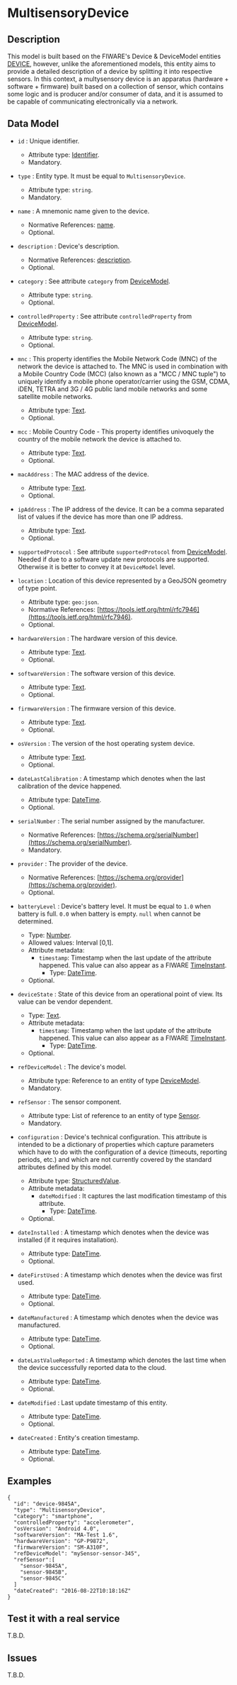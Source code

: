 # MultisensoryDevice 

## Description

This model is built based on the FIWARE's Device & DeviceModel entities [DEVICE](../Device), however, unlike the aforementioned models, this entity aims to provide a detailed description of a device by splitting it into respective sensors. In this context, a multysensory device is an apparatus (hardware + software + firmware) built based on a collection of sensor, which contains some logic and is producer and/or consumer of data, and it is assumed to be capable of communicating electronically via a network.


## Data Model

+ `id` : Unique identifier. 
    + Attribute type: [Identifier](https://fiware.github.io/dataModels/common-schema.json#/definitions/EntityIdentifierType).
    + Mandatory.

+ `type` : Entity type. It must be equal to `MultisensoryDevice`.
    + Attribute type: `string`.
    + Mandatory.

+ `name` : A mnemonic name given to the device.
    + Normative References: [name](https://schema.org/name).
    + Optional.

+ `description` : Device's description.
    + Normative References: [description](https://schema.org/description).
    + Optional.
    
+ `category` : See attribute `category` from [DeviceModel](../Device/DeviceModel/doc/spec.md). 
    + Attribute type: `string`.
    + Optional.

+ `controlledProperty` : See attribute `controlledProperty` from [DeviceModel](../Device/DeviceModel/doc/spec.md). 
    + Attribute type: `string`.
    + Optional.

+ `mnc` : This property identifies the Mobile Network Code (MNC) of the network the device is attached to.
The MNC is used in combination with a Mobile Country Code (MCC) (also known as a "MCC / MNC tuple")
to uniquely identify a mobile phone operator/carrier using the GSM, CDMA, iDEN, TETRA
and 3G / 4G public land mobile networks and some satellite mobile networks.
    + Attribute type: [Text](https://schema.org/Text).
    + Optional.

+ `mcc` : Mobile Country Code - This property identifies univoquely the country of the mobile network the device is attached to.
    + Attribute type: [Text](https://schema.org/Text).
    + Optional.
    
+ `macAddress` : The MAC address of the device.
    + Attribute type: [Text](https://schema.org/Text).
    + Optional.
    
+ `ipAddress` : The IP address of the device. It can be a comma separated list of values if the device has more than one IP address. 
    + Attribute type: [Text](https://schema.org/Text).
    + Optional.

+ `supportedProtocol` : See attribute `supportedProtocol` from [DeviceModel](../../DeviceModel/doc/spec.md). Needed if due to a software update new protocols are supported. Otherwise it is better to convey it at `DeviceModel` level.
    
+ `location` : Location of this device represented by a GeoJSON geometry of type point. 
    + Attribute type: `geo:json`.
    + Normative References: [https://tools.ietf.org/html/rfc7946](https://tools.ietf.org/html/rfc7946).
    + Optional.

+ `hardwareVersion` : The hardware version of this device.
    + Attribute type: [Text](https://schema.org/Text).
    + Optional.

+ `softwareVersion` : The software version of this device.
    + Attribute type: [Text](https://schema.org/Text).
    + Optional.

+ `firmwareVersion` : The firmware version of this device.
    + Attribute type: [Text](https://schema.org/Text).
    + Optional.

+ `osVersion` : The version of the host operating system device.
    + Attribute type: [Text](https://schema.org/Text).
    + Optional.

+ `dateLastCalibration` : A timestamp which denotes when the last calibration of the device happened.
    + Attribute type: [DateTime](https://schema.org/DateTime).
    + Optional.
    
+ `serialNumber` : The serial number assigned by the manufacturer.
    + Normative References: [https://schema.org/serialNumber](https://schema.org/serialNumber).
    + Mandatory.
    
+ `provider` : The provider of the device.
    + Normative References: [https://schema.org/provider](https://schema.org/provider).
    + Optional.

+ `batteryLevel` : Device's battery level. It must be equal to `1.0` when battery is full. `0.0` when battery ìs empty.
`null` when cannot be determined. 
    + Type: [Number](https://schema.org/Number).
    + Allowed values: Interval [0,1].
    + Attribute metadata:
        + `timestamp`: Timestamp when the last update of the attribute happened.
        This value can also appear as a FIWARE [TimeInstant](https://github.com/telefonicaid/iotagent-node-lib#TimeInstant).
            + Type: [DateTime](http://schema.org/DateTime).
    + Optional.
    
+ `deviceState` : State of this device from an operational point of view. Its value can be vendor dependent.  
    + Type: [Text](https://schema.org/Text).
    + Attribute metadata:
        + `timestamp`: Timestamp when the last update of the attribute happened.
        This value can also appear as a FIWARE [TimeInstant](https://github.com/telefonicaid/iotagent-node-lib#TimeInstant).
            + Type: [DateTime](http://schema.org/DateTime).
    + Optional.

+ `refDeviceModel` : The device's model.
    + Attribute type: Reference to an entity of type [DeviceModel](../../DeviceModel/doc/spec.md).
    + Mandatory.

+ `refSensor` : The sensor component.
    + Attribute type: List of reference to an entity of type [Sensor](../../SensorModel/doc/spec.md).
    + Mandatory.

+ `configuration` : Device's technical configuration. This attribute is intended to be a dictionary of properties which capture parameters which have to do with the configuration of a device (timeouts, reporting periods, etc.) and which are not currently covered by the standard attributes defined by this model. 
    + Attribute type: [StructuredValue](https://schema.org/StructuredValue).
    + Attribute metadata:
        + `dateModified` :  It captures the last modification timestamp of this attribute.
            + Type: [DateTime](https://schema.org/DateTime).
    + Optional.

+ `dateInstalled` : A timestamp which denotes when the device was installed (if it requires installation).
    + Attribute type: [DateTime](https://schema.org/DateTime).
    + Optional.

+ `dateFirstUsed` : A timestamp which denotes when the device was first used.
    + Attribute type: [DateTime](https://schema.org/DateTime).
    + Optional.

+ `dateManufactured` : A timestamp which denotes when the device was manufactured.
    + Attribute type: [DateTime](https://schema.org/DateTime).
    + Optional.

+ `dateLastValueReported` : A timestamp which denotes the last time when the device successfully reported data to the cloud.
    + Attribute type: [DateTime](https://schema.org/).
    + Optional.

+ `dateModified` : Last update timestamp of this entity.
    + Attribute type: [DateTime](https://schema.org/DateTime).
    + Optional.

+ `dateCreated` : Entity's creation timestamp.
    + Attribute type: [DateTime](https://schema.org/DateTime).
    + Optional.

## Examples

    {
      "id": "device-9845A",
      "type": "MultisensoryDevice",
      "category": "smartphone",
      "controlledProperty": "accelerometer",
      "osVersion": "Android 4.0",
      "softwareVersion": "MA-Test 1.6",
      "hardwareVersion": "GP-P9872",
      "firmwareVersion": "SM-A310F",
      "refDeviceModel": "mySensor-sensor-345",
      "refSensor":[
        "sensor-9845A",
        "sensor-9845B",
        "sensor-9845C"
      ]
      "dateCreated": "2016-08-22T10:18:16Z"
    }


## Test it with a real service

T.B.D.

## Issues

T.B.D.
